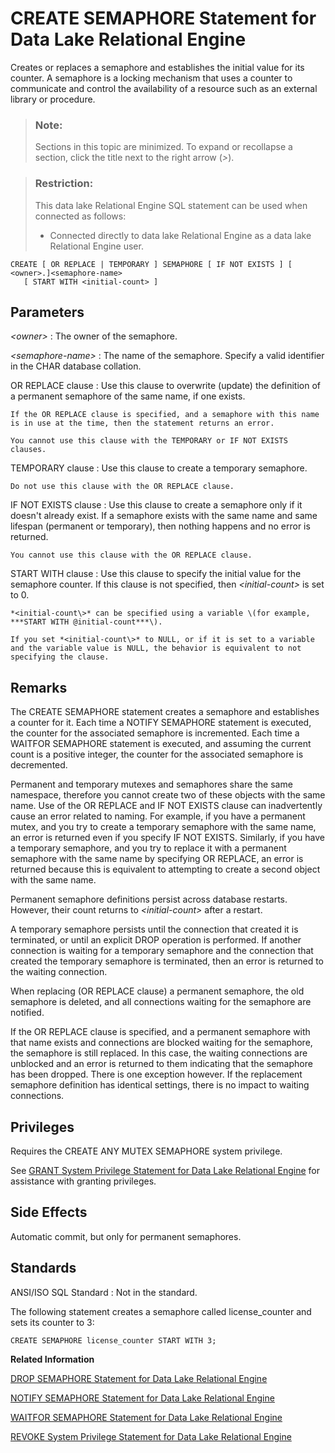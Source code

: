 <!-- loio816c77ee6ce210148f098361bc9303f2 -->

# CREATE SEMAPHORE Statement for Data Lake Relational Engine

Creates or replaces a semaphore and establishes the initial value for its counter. A semaphore is a locking mechanism that uses a counter to communicate and control the availability of a resource such as an external library or procedure.



> ### Note:  
> Sections in this topic are minimized. To expand or recollapse a section, click the title next to the right arrow \(*\>*\).



> ### Restriction:  
> This data lake Relational Engine SQL statement can be used when connected as follows:
> 
> -   Connected directly to data lake Relational Engine as a data lake Relational Engine user.



```
CREATE [ OR REPLACE | TEMPORARY ] SEMAPHORE [ IF NOT EXISTS ] [ <owner>.]<semaphore-name>
   [ START WITH <initial-count> ]

```



## Parameters

 *<owner\>*
 :   The owner of the semaphore.

  *<semaphore-name\>*
 :   The name of the semaphore. Specify a valid identifier in the CHAR database collation.

  OR REPLACE clause
 :   Use this clause to overwrite \(update\) the definition of a permanent semaphore of the same name, if one exists.

    If the OR REPLACE clause is specified, and a semaphore with this name is in use at the time, then the statement returns an error.

    You cannot use this clause with the TEMPORARY or IF NOT EXISTS clauses.

  TEMPORARY clause
 :   Use this clause to create a temporary semaphore.

    Do not use this clause with the OR REPLACE clause.

  IF NOT EXISTS clause
 :   Use this clause to create a semaphore only if it doesn't already exist. If a semaphore exists with the same name and same lifespan \(permanent or temporary\), then nothing happens and no error is returned.

    You cannot use this clause with the OR REPLACE clause.

  START WITH clause
 :   Use this clause to specify the initial value for the semaphore counter. If this clause is not specified, then *<initial-count\>* is set to 0.

    *<initial-count\>* can be specified using a variable \(for example, ***START WITH @initial-count***\).

    If you set *<initial-count\>* to NULL, or if it is set to a variable and the variable value is NULL, the behavior is equivalent to not specifying the clause.

 

## Remarks

The CREATE SEMAPHORE statement creates a semaphore and establishes a counter for it. Each time a NOTIFY SEMAPHORE statement is executed, the counter for the associated semaphore is incremented. Each time a WAITFOR SEMAPHORE statement is executed, and assuming the current count is a positive integer, the counter for the associated semaphore is decremented.

Permanent and temporary mutexes and semaphores share the same namespace, therefore you cannot create two of these objects with the same name. Use of the OR REPLACE and IF NOT EXISTS clause can inadvertently cause an error related to naming. For example, if you have a permanent mutex, and you try to create a temporary semaphore with the same name, an error is returned even if you specify IF NOT EXISTS. Similarly, if you have a temporary semaphore, and you try to replace it with a permanent semaphore with the same name by specifying OR REPLACE, an error is returned because this is equivalent to attempting to create a second object with the same name.

Permanent semaphore definitions persist across database restarts. However, their count returns to *<initial-count\>* after a restart.

A temporary semaphore persists until the connection that created it is terminated, or until an explicit DROP operation is performed. If another connection is waiting for a temporary semaphore and the connection that created the temporary semaphore is terminated, then an error is returned to the waiting connection.

When replacing \(OR REPLACE clause\) a permanent semaphore, the old semaphore is deleted, and all connections waiting for the semaphore are notified.

If the OR REPLACE clause is specified, and a permanent semaphore with that name exists and connections are blocked waiting for the semaphore, the semaphore is still replaced. In this case, the waiting connections are unblocked and an error is returned to them indicating that the semaphore has been dropped. There is one exception however. If the replacement semaphore definition has identical settings, there is no impact to waiting connections.



## Privileges

Requires the CREATE ANY MUTEX SEMAPHORE system privilege.

See [GRANT System Privilege Statement for Data Lake Relational Engine](grant-system-privilege-statement-for-data-lake-relational-engine-a3dfcb0.md) for assistance with granting privileges.



## Side Effects

Automatic commit, but only for permanent semaphores.



## Standards

 ANSI/ISO SQL Standard
 :   Not in the standard.

 

The following statement creates a semaphore called license\_counter and sets its counter to 3:

```
CREATE SEMAPHORE license_counter START WITH 3;
```

**Related Information**  


[DROP SEMAPHORE Statement for Data Lake Relational Engine](drop-semaphore-statement-for-data-lake-relational-engine-816ee48.md "Drops a semaphore.")

[NOTIFY SEMAPHORE Statement for Data Lake Relational Engine](notify-semaphore-statement-for-data-lake-relational-engine-8171dbe.md "Increments the counter associated with a semaphore.")

[WAITFOR SEMAPHORE Statement for Data Lake Relational Engine](waitfor-semaphore-statement-for-data-lake-relational-engine-81803f2.md "Decrements the counter associated with a semaphore.")

[REVOKE System Privilege Statement for Data Lake Relational Engine](revoke-system-privilege-statement-for-data-lake-relational-engine-a3eadda.md "Removes specific system privileges from specific users and the right to administer the privilege.")

